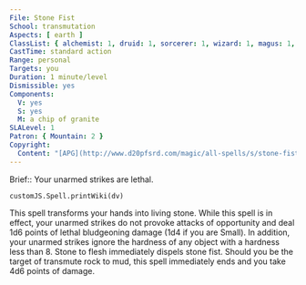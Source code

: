 ```yaml
---
File: Stone Fist
School: transmutation
Aspects: [ earth ]
ClassList: { alchemist: 1, druid: 1, sorcerer: 1, wizard: 1, magus: 1, bloodrager: 1 }
CastTime: standard action
Range: personal
Targets: you
Duration: 1 minute/level
Dismissible: yes
Components:
  V: yes
  S: yes
  M: a chip of granite
SLALevel: 1
Patron: { Mountain: 2 }
Copyright:
  Content: "[APG](http://www.d20pfsrd.com/magic/all-spells/s/stone-fist)"
---
```

Brief:: Your unarmed strikes are lethal.

```dataviewjs
customJS.Spell.printWiki(dv)
```

This spell transforms your hands into living stone. While this spell is in effect, your unarmed strikes do not provoke attacks of opportunity and deal 1d6 points of lethal bludgeoning damage (1d4 if you are Small). In addition, your unarmed strikes ignore the hardness of any object with a hardness less than 8.  Stone to flesh immediately dispels stone fist. Should you be the target of transmute rock to mud, this spell immediately ends and you take 4d6 points of damage.
